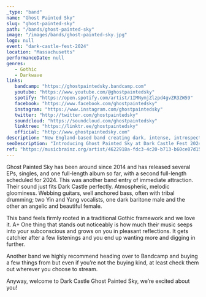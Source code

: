 ```yaml
---
_type: "band"
name: "Ghost Painted Sky"
slug: "ghost-painted-sky"
path: "/bands/ghost-painted-sky"
image: "/images/bands/ghost-painted-sky.jpg"
logo: null
event: "dark-castle-fest-2024"
location: "Massachusetts"
performanceDate: null
genres:
   - Gothic
   - Darkwave
links:
   bandcamp: "https://ghostpaintedsky.bandcamp.com"
   youtube: "https://www.youtube.com/@ghostpaintedsky"
   spotify: "https://open.spotify.com/artist/1IMNymjZlzpd4gvZR3ZW59"
   facebook: "https://www.facebook.com/ghostpaintedsky"
   instagram: "https://www.instagram.com/ghostpaintedsky"
   twitter: "http://twitter.com/ghostpaintedsky"
   soundcloud: "https://soundcloud.com/ghostpaintedsky"
   linktree: "https://linktr.ee/ghostpaintedsky"
   official: "http://www.ghostpaintedsky.com"
description: "New England-based band creating dark, intense, introspective music, with a sound built upon the influence of the classic goth, post-punk, and darkwave sounds of the 80s and 90s."
seoDescription: "Introducing Ghost Painted Sky at Dark Castle Fest 2024, hailing from Massachusetts! Since 2014, this band has crafted atmospheric, melodic gloominess that fits Dark Castle perfectly. With webbing guitars, anchored bass, and tribal drumming, Ghost Painted Sky offers a Gothic sound firmly rooted in tradition. Featuring the dynamic interplay of a dark baritone male and an angelic female vocalist, their music seamlessly seeps into your subconscious, growing on you with each listen."
ref: "https://musicbrainz.org/artist/4622918a-fdc3-4c20-b713-b60ce07d151c"
---
```


Ghost Painted Sky has been around since 2014 and has released several EPs, singles, and one full-length album so far, with a second full-length scheduled for 2024.
This was another band entry of immediate attraction. Their sound just fits Dark Castle perfectly. Atmospheric, melodic gloominess. Webbing guitars, well anchored bass, often with tribal drumming; two Yin and Yang vocalists, one dark baritone male and the other an angelic and beautiful female.

This band feels firmly rooted in a traditional Gothic framework and we love it. A+
One thing that stands out noticeably is how much their music seeps into your subconscious and grows on you in pleasant reflections. It gets catchier after a few listenings and you end up wanting more and digging in further.

Another band we highly recommend heading over to Bandcamp and buying a few things from but even if you’re not the buying kind, at least check them out wherever you choose to stream.

Anyway, welcome to Dark Castle Ghost Painted Sky, we’re excited about you!
